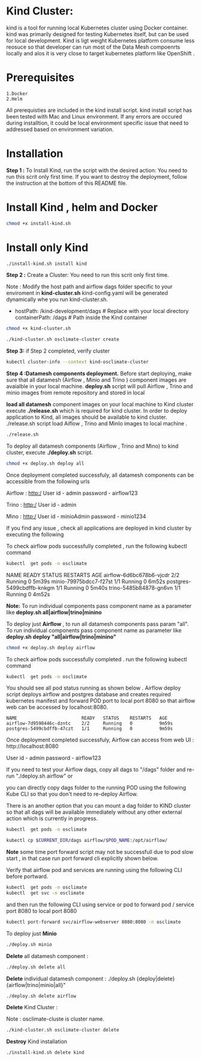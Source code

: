 # Kind Cluster:

kind is a tool for running local Kubernetes cluster using Docker container.
kind was primarily designed for testing Kubernetes itself, but can be used for local development.
Kind is ligt weight Kubernetes platform consume less reosuce so that developer can run most of the Data Mesh compoenrts locally and alos it is very close to target kubernetes platform like OpenShift . 

# Prerequisites
    
    1.Docker
    2.Helm

All prerequisties are included in the kind install script. kind install script has been tested with Mac and Linux environment. If any errors are occured during installtion, it could be local environment specific issue that need to addressed based on environment variation. 

# Installation

**Step 1 :** To Install Kind, run the script with the desired action: You need to run this scrit only first time.  If you want to destroy the deployment, follow the instruction at the bottom of this README file. 

# Install Kind , helm and Docker

```bash
chmod +x install-kind.sh
```
# Install only Kind
   
```bash
./install-kind.sh install kind

 ```

**Step 2 :** Create a Cluster: You need to run this scrit only first time. 

Note : Modify the host path and airflow dags folder specific to your enviroment in **kind-cluster.sh** 
kind-config.yaml will be generated dynamically whe you run kind-cluster.sh.

- hostPath: <home>/kind-development/dags   # Replace with your local directory
        containerPath: /dags  # Path inside the Kind container

```bash
chmod +x kind-cluster.sh
```

```bash
./kind-cluster.sh osclimate-cluster create
```
   
**Step 3:** if Step 2 completed, verify cluster

```bash
kubectl cluster-info --context kind-osclimate-cluster
 ```
**Step 4 :Datamesh components deployment.** Before start deploying, make sure that all datamesh (Airflow , Minio and  Trino ) component images are avaialble in your local machine. **deploy.sh** script will pull Airflow , Trino and minio images from remote repository and stored in local 

**load all datamesh** component images on your local machine to Kind cluster execute **./release.sh** which is required for kind cluster. In order to deploy application to Kind, all images should be available to kind cluster. ./release.sh script load Aiflow , Trino and MinIo images to local machine .

```bash
./release.sh
```

To deploy all datamesh components (Airflow , Trino and Mino) to kind cluster, execute  **./deploy.sh** script.

```bash
chmod +x deploy.sh deploy all
```
Once deployment completed successfuly, all datamesh components can be accessible from the following urls

Airflow : [http:/](http://localhost:8080)
User id     - admin
password    - airflow123

Trino   : [http:/](http://localhost:8081)
User id     - admin


Mino    : [http:/](http://localhost:9005)
User id     - minioAdmin
password    - minio1234

If you find any issue , check all applications are deployed in kind cluster by executing the following 

To check airflow pods successfully completed , run the following kubectl command 

```bash
kubectl  get pods -n osclimate
```
NAME                        READY   STATUS    RESTARTS   AGE
airflow-6d6bc678b6-vjcdr    2/2     Running   0          5m39s
minio-79975bdcc7-f27st      1/1     Running   0          6m52s
postgres-5499cbdffb-knkgm   1/1     Running   0          5m40s
trino-5485b84878-gn6vn      1/1     Running   0          4m52s

**Note:** To run individual components pass component name as a parameter like **deploy.sh all|airflow|trino|minino**

To deploy just **Airflow** , to run all datamesh components pass param "all". To run individual components pass component name as parameter like **deploy.sh deploy "all|airflow|trino|minino"**

```bash
chmod +x deploy.sh deploy airflow
```
To check airflow pods successfully completed . run the following kubectl command 

```bash
kubectl  get pods -n osclimate
```

You should see all pod status running as shown below . Airflow deploy script deploys airflow and postgres database and creates required kubernetes manifest and forward POD port to local port 8080 so that airflow web can be accessed by localhost:8080.

    NAME                        READY   STATUS    RESTARTS   AGE
    airflow-7d9598446c-dzntc    2/2     Running   0          9m59s
    postgres-5499cbdffb-47czt   1/1     Running   0          9m59s

Once deployment completed successfuly, Airflow can access from web UI : http://localhost:8080

User id     - admin
password    - airflow123


If you need to test your Airflow dags, copy all dags to "/dags" folder and re-run "./deploy.sh airflow" 
    or 

you can directly copy dags folder to the running POD using the following Kube CLI so that you don't need to re-deploy Airflow. 

There is an another option that you can mount a dag folder to KIND cluster so that all dags will be available immediately without any other external action which is currently in progress.

```bash
kubectl  get pods -n osclimate
```
```bash
kubectl cp $CURRENT_DIR/dags airflow/$POD_NAME:/opt/airflow/
```

**Note** some time port forward script may not be successfull due to pod slow start , in that case run port forward cli explicitly shown below.

Verify that airflow pod and services are running using the following CLI before portward. 

```bash
kubectl  get pods -n osclimate
kubectl  get svc -n osclimate
```
and then run the following CLI using service or pod to forward pod / service port 8080 to local port 8080

```bash
kubectl port-forward svc/airflow-webserver 8080:8080 -n osclimate
```

To deploy just **Minio**

```bash
./deploy.sh minio
```

 **Delete** all datamesh component  : 
```bash
./deploy.sh delete all 
```

 **Delete** individual datamesh component  : ./deploy.sh {deploy|delete} {airflow|trino|minio|all}"
 
```bash
./deploy.sh delete airflow 
```

 **Delete** Kind Cluster : 
  
  Note : osclimate-cluste is cluster name.

```bash
./kind-cluster.sh osclimate-cluster delete 
```

**Destroy** Kind installation

```bash
./install-kind.sh delete kind
```
